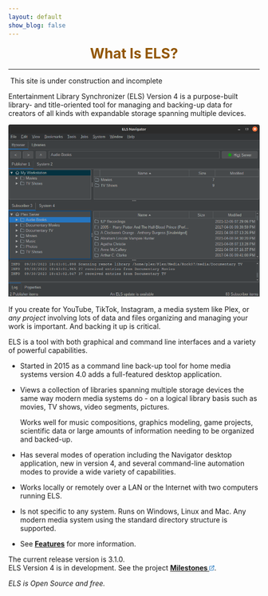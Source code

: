 ```yaml
---
layout: default
show_blog: false
---
```


<center><span style="font-size: 28px; font-face: bold; font-weight: bold; margin-top: 10px; color: #925600;">What Is ELS?</span></center>
<hr/>
<span class="construction">&nbsp;This site is under construction and incomplete&nbsp;</span>

Entertainment Library Synchronizer (ELS) Version 4 is a purpose-built library- and title-oriented tool for managing and backing-up data
for creators of all kinds with expandable storage spanning multiple devices.

<img src="assets/images/screenshot-main.png" border="0"/>

If you create for YouTube, TikTok, Instagram, a media system like Plex, or _any project_ involving lots of data and files 
organizing and managing your work is important. And backing it up is critical. 

ELS is a tool with both graphical and command line interfaces and a variety of powerful capabilities.

 * Started in 2015 as a command line back-up tool for home media systems version 4.0 adds a full-featured desktop application.

 * Views a collection of libraries spanning multiple storage devices the same way modern media systems do - on a logical library basis 
   such as movies, TV shows, video segments, pictures.
   
   Works well for music compositions, graphics modeling, game projects, scientific data or large amounts of information 
   needing to be organized and backed-up.

 * Has several modes of operation including the Navigator desktop application, new in version 4, and several command-line automation modes to provide a 
  wide variety of capabilities.

 * Works locally or remotely over a LAN or the Internet with two computers running ELS.

 * Is not specific to any system. Runs on Windows, Linux and Mac. Any modern media system using the standard directory structure is supported.

 * See [<b>Features</b>](features.md) for more information.

The current release version is 3.1.0.<br/>
ELS Version 4 is in development. See the project
<a href="{{ site.milestones_url }}" target="_blank"><b>Milestones <img src="assets/images/link.png" alt="" title="On GitHub" align="bottom"  border="0"></b></a>.

_ELS is Open Source and free._
